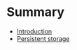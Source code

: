 # Summary

- [Introduction](./01-introduction.md)
- [Persistent storage](./02-persistent-storage.md)
